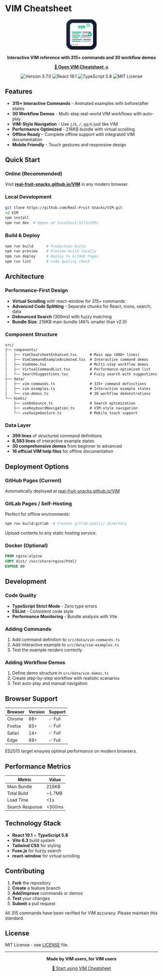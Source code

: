 # VIM Cheatsheet

<div align="center">
  <a href="https://real-fruit-snacks.github.io/VIM/">
    <img src="public/favicon-detailed.svg" alt="VIM Cheatsheet" width="100" />
  </a>
  
  <p><strong>Interactive VIM reference with 315+ commands and 30 workflow demos</strong></p>
  
  <p>
    <a href="https://real-fruit-snacks.github.io/VIM/"><strong>🚀 Open VIM Cheatsheet →</strong></a>
  </p>
  
  <p>
    <img src="https://img.shields.io/badge/version-3.7.0-blue.svg" alt="Version 3.7.0" />
    <img src="https://img.shields.io/badge/React-19.1-61DAFB.svg" alt="React 19.1" />
    <img src="https://img.shields.io/badge/TypeScript-5.8-3178C6.svg" alt="TypeScript 5.8" />
    <img src="https://img.shields.io/badge/License-MIT-blue.svg" alt="MIT License" />
  </p>
</div>

## Features

- **315+ Interactive Commands** - Animated examples with before/after states
- **30 Workflow Demos** - Multi-step real-world VIM workflows with auto-play
- **VIM-Style Navigation** - Use `j/k`, `/`, `gg/G` just like VIM
- **Performance Optimized** - 216KB bundle with virtual scrolling
- **Offline Ready** - Complete offline support with integrated VIM documentation
- **Mobile Friendly** - Touch gestures and responsive design

## Quick Start

### Online (Recommended)
Visit **[real-fruit-snacks.github.io/VIM](https://real-fruit-snacks.github.io/VIM/)** in any modern browser.

### Local Development
```bash
git clone https://github.com/Real-Fruit-Snacks/VIM.git
cd VIM
npm install
npm run dev  # Opens at localhost:5173/VIM/
```

### Build & Deploy
```bash
npm run build      # Production build
npm run preview    # Preview build locally
npm run deploy     # Deploy to GitHub Pages
npm run lint       # Code quality check
```

## Architecture

### Performance-First Design
- **Virtual Scrolling** with react-window for 315+ commands
- **Advanced Code Splitting** - Separate chunks for React, icons, search, data
- **Debounced Search** (300ms) with fuzzy matching
- **Bundle Size**: 216KB main bundle (46% smaller than v2.0)

### Component Structure
```
src/
├── components/
│   ├── VimCheatsheetEnhanced.tsx      # Main app (800+ lines)
│   ├── VimCommandExampleAnimated.tsx  # Interactive command demos
│   ├── VimDemo.tsx                    # Multi-step workflow demos
│   ├── VirtualCommandList.tsx         # Performance-optimized list
│   └── SearchSuggestions.tsx          # Fuzzy search with suggestions
├── data/
│   ├── vim-commands.ts                # 315+ command definitions
│   ├── vim-examples.ts                # Interactive example states
│   └── vim-demos.ts                   # 30 workflow demonstrations
└── hooks/
    ├── useDebounce.ts                 # Search optimization
    ├── useKeyboardNavigation.ts       # VIM-style navigation
    └── useSwipeGesture.ts             # Mobile touch support
```

### Data Layer
- **399 lines** of structured command definitions
- **8,583 lines** of interactive example states  
- **30 comprehensive demos** from beginner to advanced
- **16 official VIM help files** for offline documentation

## Deployment Options

### GitHub Pages (Current)
Automatically deployed at [real-fruit-snacks.github.io/VIM](https://real-fruit-snacks.github.io/VIM/)

### GitLab Pages / Self-Hosting
Perfect for offline environments:
```bash
npm run build:gitlab  # Creates gitlab-public/ directory
```
Upload contents to any static hosting service.

### Docker (Optional)
```dockerfile
FROM nginx:alpine
COPY dist/ /usr/share/nginx/html/
EXPOSE 80
```

## Development

### Code Quality
- **TypeScript Strict Mode** - Zero type errors
- **ESLint** - Consistent code style
- **Performance Monitoring** - Bundle analysis with Vite

### Adding Commands
1. Add command definition to `src/data/vim-commands.ts`
2. Add interactive example to `src/data/vim-examples.ts`
3. Test the example renders correctly

### Adding Workflow Demos
1. Define demo structure in `src/data/vim-demos.ts`
2. Create step-by-step workflow with realistic scenarios
3. Test auto-play and manual navigation

## Browser Support

| Browser | Version | Support |
|---------|---------|---------|
| Chrome  | 88+     | ✅ Full |
| Firefox | 85+     | ✅ Full |
| Safari  | 14+     | ✅ Full |
| Edge    | 88+     | ✅ Full |

ES2015 target ensures optimal performance on modern browsers.

## Performance Metrics

| Metric | Value |
|--------|-------|
| Main Bundle | 216KB |
| Total Build | ~1.7MB |
| Load Time | <1s |
| Search Response | <300ms |

## Technology Stack

- **React 19.1** + **TypeScript 5.8**
- **Vite 6.3** build system
- **Tailwind CSS** for styling
- **Fuse.js** for fuzzy search
- **react-window** for virtual scrolling

## Contributing

1. **Fork** the repository
2. **Create** a feature branch
3. **Add/improve** commands or demos
4. **Test** your changes
5. **Submit** a pull request

All 315 commands have been verified for VIM accuracy. Please maintain this standard.

## License

MIT License - see [LICENSE](LICENSE) file.

---

<div align="center">
  <p><strong>Made by VIM users, for VIM users</strong></p>
  <p><a href="https://real-fruit-snacks.github.io/VIM/">🚀 Start using VIM Cheatsheet</a></p>
</div>